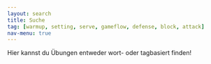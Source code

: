 ```yaml
---
layout: search
title: Suche
tag: [warmup, setting, serve, gameflow, defense, block, attack]
nav-menu: true
---
```

Hier kannst du Übungen entweder wort- oder tagbasiert finden!